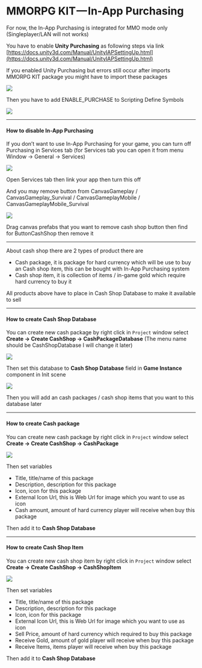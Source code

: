# MMORPG KIT — In-App Purchasing

For now, the In-App Purchasing is integrated for MMO mode only (Singleplayer/LAN will not works)

You have to enable **Unity Purchasing** as following steps via link [https://docs.unity3d.com/Manual/UnityIAPSettingUp.html](https://docs.unity3d.com/Manual/UnityIAPSettingUp.html)

If you enabled Unity Purchasing but errors still occur after imports MMORPG KIT package you might have to import these packages

![](https://cdn-images-1.medium.com/max/1600/1*yR_HP2MON14Jk84JJLhv3Q.png)

Then you have to add ENABLE\_PURCHASE to Scripting Define Symbols

![](https://cdn-images-1.medium.com/max/1600/1*XgsriG3Aq-J8xS5udxGJ-w.png)

* * *

#### How to disable In-App Purchasing

If you don’t want to use In-App Purchasing for your game, you can turn off Purchasing in Services tab (for Services tab you can open it from menu Window -> General -> Services)

![](https://cdn-images-1.medium.com/max/1600/1*TXIj6Wdhvp3Wa2gaLQP4iA.png)

Open Services tab then link your app then turn this off

And you may remove button from CanvasGameplay / CanvasGameplay\_Survival / CanvasGameplayMobile / CanvasGameplayMobile\_Survival

![](https://cdn-images-1.medium.com/max/1600/1*vzikaUwY9spZarfHgqzhSw.png)

Drag canvas prefabs that you want to remove cash shop button then find for ButtonCashShop then remove it

* * *

About cash shop there are 2 types of product there are

*   Cash package, it is package for hard currency which will be use to buy an Cash shop item, this can be bought with In-App Purchasing system
*   Cash shop item, it is collection of items / in-game gold which require hard currency to buy it

All products above have to place in Cash Shop Database to make it available to sell

* * *

#### **How to create Cash Shop Database**

You can create new cash package by right click in `Project` window select   
**Create -> Create CashShop -> CashPackageDatabase** (The menu name should be CashShopDatabase I will change it later)

![](https://cdn-images-1.medium.com/max/1600/1*6PF7I3f4uSmmfrjXIAQyWA.png)

Then set this database to **Cash Shop Database** field in **Game Instance** component in Init scene

![](https://cdn-images-1.medium.com/max/1600/1*bxJT1OTjuwROsx0lE1P1rg.png)

Then you will add an cash packages / cash shop items that you want to this database later

* * *

#### **How to create Cash package**

You can create new cash package by right click in `Project` window select   
**Create -> Create CashShop -> CashPackage**

![](https://cdn-images-1.medium.com/max/1600/1*6LVDQ5OpHHsyXRmD4eqqTA.png)

Then set variables

*   Title, title/name of this package
*   Description, description for this package
*   Icon, icon for this package
*   External Icon Url, this is Web Url for image which you want to use as icon
*   Cash amount, amount of hard currency player will receive when buy this package

Then add it to **Cash Shop Database**

* * *

#### How to create Cash Shop Item

You can create new cash shop item by right click in `Project` window select   
**Create -> Create CashShop -> CashShopItem**

![](https://cdn-images-1.medium.com/max/1600/1*RvGtZZgMcWtuBVwiFwi00g.png)

Then set variables

*   Title, title/name of this package
*   Description, description for this package
*   Icon, icon for this package
*   External Icon Url, this is Web Url for image which you want to use as icon
*   Sell Price, amount of hard currency which required to buy this package
*   Receive Gold, amount of gold player will receive when buy this package
*   Receive Items, items player will receive when buy this package

Then add it to **Cash Shop Database**
<!--stackedit_data:
eyJoaXN0b3J5IjpbOTcxODM1MzAzXX0=
-->